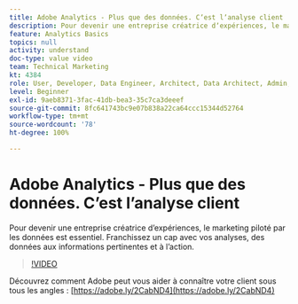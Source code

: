 ```yaml
---
title: Adobe Analytics - Plus que des données. Cʼest lʼanalyse client
description: Pour devenir une entreprise créatrice dʼexpériences, le marketing piloté par les données est essentiel. Franchissez un cap avec vos analyses, des données aux informations pertinentes et à lʼaction.
feature: Analytics Basics
topics: null
activity: understand
doc-type: value video
team: Technical Marketing
kt: 4384
role: User, Developer, Data Engineer, Architect, Data Architect, Admin, Leader
level: Beginner
exl-id: 9aeb8371-3fac-41db-bea3-35c7ca3deeef
source-git-commit: 8fc641743bc9e07b838a22ca64ccc15344d52764
workflow-type: tm+mt
source-wordcount: '78'
ht-degree: 100%

---
```


# Adobe Analytics - Plus que des données. Cʼest lʼanalyse client

Pour devenir une entreprise créatrice dʼexpériences, le marketing piloté par les données est essentiel. Franchissez un cap avec vos analyses, des données aux informations pertinentes et à lʼaction.

>[!VIDEO](https://video.tv.adobe.com/v/36630/?quality=12&learn=on&captions=fre_fr)

Découvrez comment Adobe peut vous aider à connaître votre client sous tous les angles : [https://adobe.ly/2CabND4](https://adobe.ly/2CabND4)
